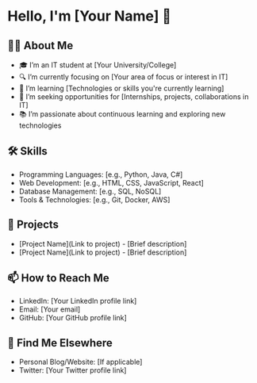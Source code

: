 # Hello, I'm [Your Name] 👋

## 👨‍💻 About Me
- 🎓 I’m an IT student at [Your University/College]
- 🔍 I’m currently focusing on [Your area of focus or interest in IT]
- 🌱 I’m learning [Technologies or skills you're currently learning]
- 💼 I’m seeking opportunities for [Internships, projects, collaborations in IT]
- 📚 I’m passionate about continuous learning and exploring new technologies

## 🛠️ Skills
- Programming Languages: [e.g., Python, Java, C#]
- Web Development: [e.g., HTML, CSS, JavaScript, React]
- Database Management: [e.g., SQL, NoSQL]
- Tools & Technologies: [e.g., Git, Docker, AWS]

## 🚀 Projects
<!-- PROJECTS-LIST:START -->
- [Project Name](Link to project) - [Brief description]
- [Project Name](Link to project) - [Brief description]
<!-- PROJECTS-LIST:END -->

## 📫 How to Reach Me
- LinkedIn: [Your LinkedIn profile link]
- Email: [Your email]
- GitHub: [Your GitHub profile link]

## 📢 Find Me Elsewhere
- Personal Blog/Website: [If applicable]
- Twitter: [Your Twitter profile link]

[linkedin]: YourLinkedInProfileURL
[email]: mailto:YourEmailAddress
[github]: YourGitHubProfileURL
[twitter]: YourTwitterProfileURL
